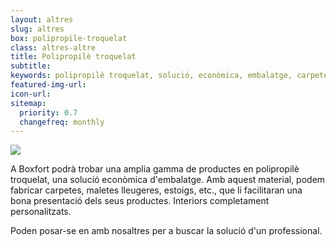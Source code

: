 ```yaml
---
layout: altres
slug: altres
box: polipropile-troquelat
class: altres-altre
title: Polipropilè troquelat
subtitle:
keywords: polipropilè troquelat, solució, econòmica, embalatge, carpetes, maletes lleugeres, estoigs
featured-img-url:
icon-url: 
sitemap:
  priority: 0.7
  changefreq: monthly
--- 
```


 	
<p class="text-center"><img src="{{ site.base_url }}/assets/img/01-thumbnail-box-fort-altres-polipropile-troquelat.jpg"></p>

A Boxfort podrà trobar una amplia gamma de productes en polipropilè troquelat, una solució econòmica d'embalatge.
Amb aquest material, podem fabricar carpetes, maletes lleugeres, estoigs, etc., que li facilitaran una bona presentació dels seus productes.
Interiors completament personalitzats.

Poden posar-se en amb nosaltres per a buscar la solució d'un professional.